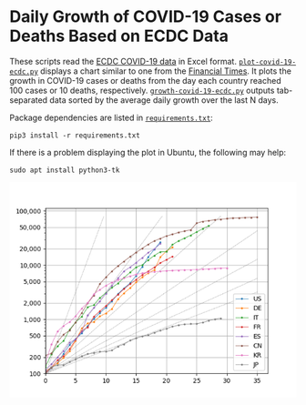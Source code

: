Daily Growth of COVID-19 Cases or Deaths Based on ECDC Data
===========================================================

These scripts read the [ECDC COVID-19
data](https://www.ecdc.europa.eu/en/publications-data/download-todays-data-geographic-distribution-covid-19-cases-worldwide)
in Excel format. [`plot-covid-19-ecdc.py`](./plot-covid-19-ecdc.py) displays a
chart similar to one from the [Financial
Times](https://www.ft.com/graphics). It plots the growth in COVID-19 cases or
deaths from the day each country reached 100 cases or 10 deaths, respectively.
[`growth-covid-19-ecdc.py`](./growth-covid-19-ecdc.py) outputs tab-separated
data sorted by the average daily growth over the last N days.

Package dependencies are listed in [`requirements.txt`](./requirements.txt):

    pip3 install -r requirements.txt

If there is a problem displaying the plot in Ubuntu, the following may help:

    sudo apt install python3-tk

![COVID-19 cases 2020-03-22](./cases-2020-03-22.png)
